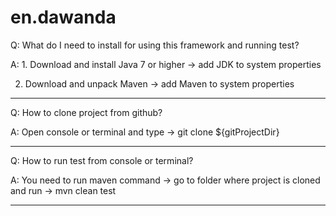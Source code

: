 # en.dawanda

Q: What do I need to install for using this framework and running test?

A: 1. Download and install Java 7 or higher -> add JDK to system properties

   2. Download and unpack Maven -> add Maven to system properties
   
-------------------------------------------------------------------------------------------------------

Q: How to clone project from github?

A: Open console or terminal and type -> git clone ${gitProjectDir}
   
-------------------------------------------------------------------------------------------------------

Q: How to run test from console or terminal?

A: You need to run maven command -> go to folder where project is cloned and run -> mvn clean test

-------------------------------------------------------------------------------------------------------
